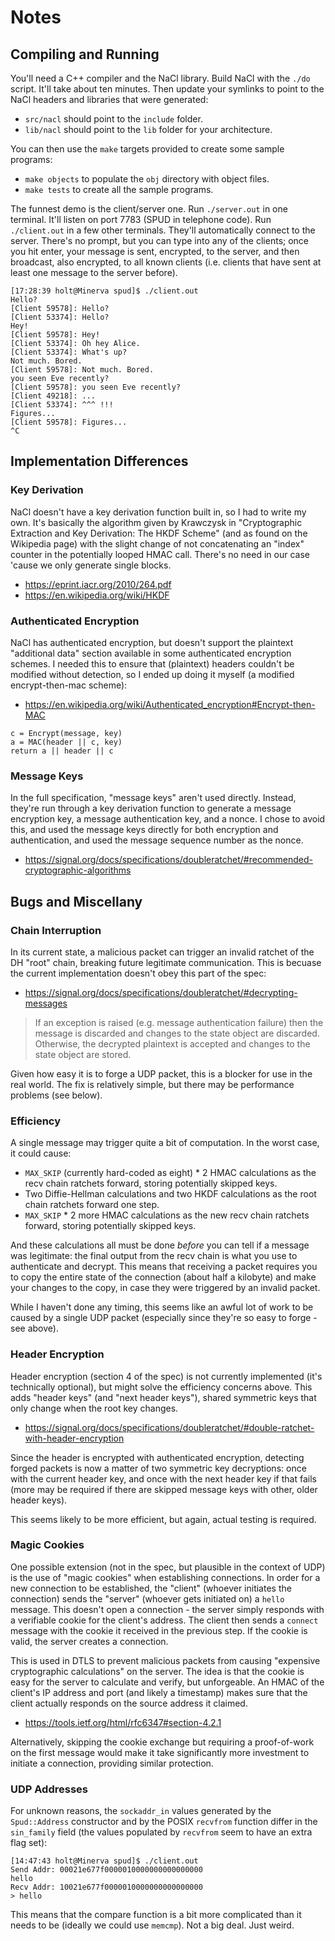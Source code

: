 # Notes

## Compiling and Running

You'll need a C++ compiler and the NaCl library.  Build NaCl with the `./do`
script.  It'll take about ten minutes.  Then update your symlinks to point to
the NaCl headers and libraries that were generated:
 - `src/nacl` should point to the `include` folder.
 - `lib/nacl` should point to the `lib` folder for your architecture.

You can then use the `make` targets provided to create some sample programs:
 - `make objects` to populate the `obj` directory with object files.
 - `make tests` to create all the sample programs.

The funnest demo is the client/server one.  Run `./server.out` in one terminal.
It'll listen on port 7783 (SPUD in telephone code).  Run `./client.out` in a few
other terminals.  They'll automatically connect to the server.  There's no
prompt, but you can type into any of the clients; once you hit enter, your
message is sent, encrypted, to the server, and then broadcast, also encrypted,
to all known clients (i.e. clients that have sent at least one message to the
server before).

```
[17:28:39 holt@Minerva spud]$ ./client.out
Hello?
[Client 59578]: Hello?
[Client 53374]: Hello?
Hey!
[Client 59578]: Hey!
[Client 53374]: Oh hey Alice.
[Client 53374]: What's up?
Not much. Bored.
[Client 59578]: Not much. Bored.
you seen Eve recently?
[Client 59578]: you seen Eve recently?
[Client 49218]: ...
[Client 53374]: ^^^ !!!
Figures...
[Client 59578]: Figures...
^C
```


## Implementation Differences

### Key Derivation

NaCl doesn't have a key derivation function built in, so I had to write my own.
It's basically the algorithm given by Krawczysk in "Cryptographic Extraction and
Key Derivation: The HKDF Scheme" (and as found on the Wikipedia page) with the
slight change of not concatenating an "index" counter in the potentially looped
HMAC call.  There's no need in our case 'cause we only generate single blocks.
 - https://eprint.iacr.org/2010/264.pdf
 - https://en.wikipedia.org/wiki/HKDF


### Authenticated Encryption

NaCl has authenticated encryption, but doesn't support the plaintext "additional
data" section available in some authenticated encryption schemes.  I needed this
to ensure that (plaintext) headers couldn't be modified without detection, so I
ended up doing it myself (a modified encrypt-then-mac scheme):
 - https://en.wikipedia.org/wiki/Authenticated_encryption#Encrypt-then-MAC

```
c = Encrypt(message, key)
a = MAC(header || c, key)
return a || header || c
```


### Message Keys

In the full specification, "message keys" aren't used directly. Instead, they're
run through a key derivation function to generate a message encryption key, a
message authentication key, and a nonce.  I chose to avoid this, and used the
message keys directly for both encryption and authentication, and used the
message sequence number as the nonce.
 - https://signal.org/docs/specifications/doubleratchet/#recommended-cryptographic-algorithms


## Bugs and Miscellany

### Chain Interruption

In its current state, a malicious packet can trigger an invalid ratchet of the
DH "root" chain, breaking future legitimate communication.  This is becuase the
current implementation doesn't obey this part of the spec:
 - https://signal.org/docs/specifications/doubleratchet/#decrypting-messages

> If an exception is raised (e.g. message authentication failure) then the
> message is discarded and changes to the state object are discarded. Otherwise,
> the decrypted plaintext is accepted and changes to the state object are stored.

Given how easy it is to forge a UDP packet, this is a blocker for use in the
real world.  The fix is relatively simple, but there may be performance problems
(see below).


### Efficiency

A single message may trigger quite a bit of computation.  In the worst case, it
could cause:
 - `MAX_SKIP` (currently hard-coded as eight) * 2 HMAC calculations as the recv
   chain ratchets forward, storing potentially skipped keys.
 - Two Diffie-Hellman calculations and two HKDF calculations as the root chain
   ratchets forward one step.
 - `MAX_SKIP` * 2 more HMAC calculations as the new recv chain ratchets forward,
   storing potentially skipped keys.

And these calculations all must be done _before_ you can tell if a message was
legitimate: the final output from the recv chain is what you use to authenticate
and decrypt.  This means that receiving a packet requires you to copy the entire
state of the connection (about half a kilobyte) and make your changes to the
copy, in case they were triggered by an invalid packet.

While I haven't done any timing, this seems like an awful lot of work to be
caused by a single UDP packet (especially since they're so easy to forge - see
above).


### Header Encryption

Header encryption (section 4 of the spec) is not currently implemented (it's
technically optional), but might solve the efficiency concerns above.  This adds
"header keys" (and "next header keys"), shared symmetric keys that only change
when the root key changes.
 - https://signal.org/docs/specifications/doubleratchet/#double-ratchet-with-header-encryption

Since the header is encrypted with authenticated encryption, detecting forged
packets is now a matter of two symmetric key decryptions: once with the current
header key, and once with the next header key if that fails (more may be
required if there are skipped message keys with other, older header keys).

This seems likely to be more efficient, but again, actual testing is required.


### Magic Cookies

One possible extension (not in the spec, but plausible in the context of UDP) is
the use of "magic cookies" when establishing connections.  In order for a new
connection to be established, the "client" (whoever initiates the connection)
sends the "server" (whoever gets initiated on) a `hello` message.  This doesn't
open a connection - the server simply responds with a verifiable cookie for the
client's address.  The client then sends a `connect` message with the cookie it
received in the previous step.  If the cookie is valid, the server creates a
connection.

This is used in DTLS to prevent malicious packets from causing "expensive
cryptographic calculations" on the server.  The idea is that the cookie is easy
for the server to calculate and verify, but unforgeable. An HMAC of the client's
IP address and port (and likely a timestamp) makes sure that the client actually
responds on the source address it claimed.
 - https://tools.ietf.org/html/rfc6347#section-4.2.1

Alternatively, skipping the cookie exchange but requiring a proof-of-work on the
first message would make it take significantly more investment to initiate a
connection, providing similar protection.


### UDP Addresses

For unknown reasons, the `sockaddr_in` values generated by the `Spud::Address`
constructor and by the POSIX `recvfrom` function differ in the `sin_family`
field (the values populated by `recvfrom` seem to have an extra flag set):

```
[14:47:43 holt@Minerva spud]$ ./client.out
Send Addr: 00021e677f0000010000000000000000
hello
Recv Addr: 10021e677f0000010000000000000000
> hello
```

This means that the compare function is a bit more complicated than it needs to
be (ideally we could use `memcmp`).  Not a big deal.  Just weird.
